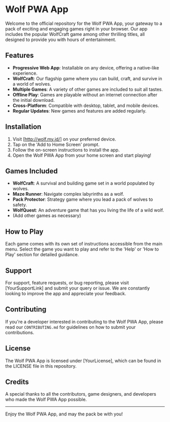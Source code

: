 # Wolf PWA App

Welcome to the official repository for the Wolf PWA App, your gateway to a pack of exciting and engaging games right in your browser. Our app includes the popular WolfCraft game among other thrilling titles, all designed to provide you with hours of entertainment.

## Features

- **Progressive Web App**: Installable on any device, offering a native-like experience.
- **WolfCraft**: Our flagship game where you can build, craft, and survive in a world of wolves.
- **Multiple Games**: A variety of other games are included to suit all tastes.
- **Offline Play**: Games are playable without an internet connection after the initial download.
- **Cross-Platform**: Compatible with desktop, tablet, and mobile devices.
- **Regular Updates**: New games and features are added regularly.

## Installation

1. Visit [http://wolf.my.id/] on your preferred device.
2. Tap on the 'Add to Home Screen' prompt.
3. Follow the on-screen instructions to install the app.
4. Open the Wolf PWA App from your home screen and start playing!

## Games Included

- **WolfCraft**: A survival and building game set in a world populated by wolves.
- **Maze Runner**: Navigate complex labyrinths as a wolf.
- **Pack Protector**: Strategy game where you lead a pack of wolves to safety.
- **WolfQuest**: An adventure game that has you living the life of a wild wolf.
- (Add other games as necessary)

## How to Play

Each game comes with its own set of instructions accessible from the main menu. Select the game you want to play and refer to the 'Help' or 'How to Play' section for detailed guidance.

## Support

For support, feature requests, or bug reporting, please visit [YourSupportLink] and submit your query or issue. We are constantly looking to improve the app and appreciate your feedback.

## Contributing

If you're a developer interested in contributing to the Wolf PWA App, please read our `CONTRIBUTING.md` for guidelines on how to submit your contributions.

## License

The Wolf PWA App is licensed under [YourLicense], which can be found in the LICENSE file in this repository.

## Credits

A special thanks to all the contributors, game designers, and developers who made the Wolf PWA App possible.

---

Enjoy the Wolf PWA App, and may the pack be with you!

